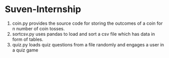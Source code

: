 # Suven-Internship
1. coin.py provides the source code for storing the outcomes of a coin for n number of coin tosses.
2. sortcsv.py uses pandas to load and sort a csv file which has data in form of tables.
3. quiz.py loads quiz questions from a file randomly and engages a user in a quiz game
